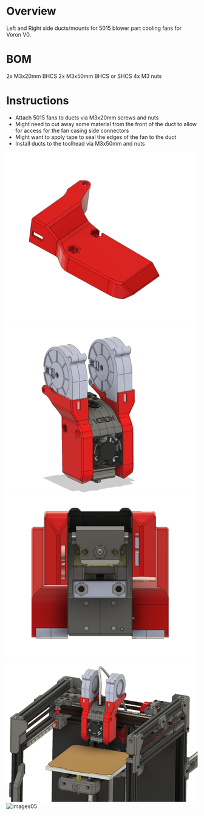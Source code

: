 # Overview

Left and Right side ducts/mounts for 5015 blower part cooling fans for Voron V0. 

# BOM

2x M3x20mm BHCS
2x M3x50mm BHCS or SHCS
4x M3 nuts

# Instructions

- Attach 5015 fans to ducts via M3x20mm screws and nuts
- Might need to cut away some material from the front of the duct to allow for access for the fan casing side connectors
- Might want to apply tape to seal the edges of the fan to the duct
- Install ducts to the toolhead via M3x50mm and nuts 

![image01](./Images/1-5015_fan_duct_right_for_V0.png)
![image02](./Images/2-V0_toolhead_with_dual_5015.png)
![image03](./Images/3-V0_toolhead_with_dual_5015_bottom_view.png)
![image04](./Images/4-V0_with_dual_5015_CAD.png)
![images05](./Images/5-V0_with_dual_5015.png)
